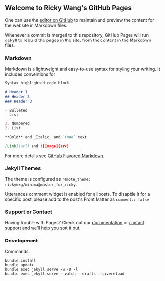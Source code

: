 ## Welcome to Ricky Wang's GitHub Pages

One can use the [editor on GitHub](https://github.com/rickywxg/rickywxg.github.io/edit/master/README.md) to maintain and preview the content for the website in Markdown files.

Whenever a commit is merged to this repository, GitHub Pages will run [Jekyll](https://jekyllrb.com/) to rebuild the pages in the site, from the content in the Markdown files.

### Markdown

Markdown is a lightweight and easy-to-use syntax for styling your writing. It includes conventions for

```markdown
Syntax highlighted code block

# Header 1
## Header 2
### Header 3

- Bulleted
- List

1. Numbered
2. List

**Bold** and _Italic_ and `Code` text

[Link](url) and ![Image](src)
```

For more details see [GitHub Flavored Markdown](https://guides.github.com/features/mastering-markdown/).

### Jekyll Themes

The theme is configured as `remote_theme: rickywxg/minima@master_for_ricky`.

Utterances comment widget is enabled for all posts. To disapble it for a specific post, please add to the post's
Front Matter as `comments: false`

### Support or Contact

Having trouble with Pages? Check out our [documentation](https://help.github.com/categories/github-pages-basics/) or [contact support](https://github.com/contact) and we’ll help you sort it out.

### Development

Commands.
```shell
bundle install
bundle update
bundle exec jekyll serve -w -D -l
bundle exec jekyll serve --watch --drafts --livereload
```
